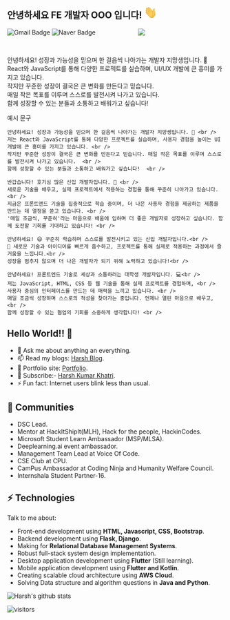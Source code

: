 <h2> 안녕하세요 FE 개발자 OOO 입니다! <img src="https://raw.githubusercontent.com/ABSphreak/ABSphreak/master/gifs/Hi.gif" width="30px"></h2>

<img align='right' src='https://user-images.githubusercontent.com/5713670/87202985-820dcb80-c2b6-11ea-9f56-7ec461c497c3.gif' width='200"'>

![Gmail Badge](https://img.shields.io/badge/-본인주소@gmail.com-c14438?style=flat-square&logo=Gmail&logoColor=white)
![Naver Badge](https://img.shields.io/badge/-본인주소@naver.com-17b75e?style=flat-square&logo=Naver&logoColor=white)

<br />

안녕하세요! 성장과 가능성을 믿으며 한 걸음씩 나아가는 개발자 지망생입니다. 🚀 <br />
React와 JavaScript를 통해 다양한 프로젝트를 실습하며, UI/UX 개발에 큰 흥미를 가지고 있습니다. <br />
작지만 꾸준한 성장이 결국은 큰 변화를 만든다고 믿습니다. <br />
매일 작은 목표를 이루며 스스로를 발전시켜 나가고 있습니다.  <br />
함께 성장할 수 있는 분들과 소통하고 배워가고 싶습니다!  <br />


예시 문구
```
안녕하세요! 성장과 가능성을 믿으며 한 걸음씩 나아가는 개발자 지망생입니다. 🚀 <br />
저는 React와 JavaScript를 통해 다양한 프로젝트를 실습하며, 사용자 경험을 높이는 UI 개발에 큰 흥미를 가지고 있습니다. <br />
작지만 꾸준한 성장이 결국은 큰 변화를 만든다고 믿습니다. 매일 작은 목표를 이루며 스스로를 발전시켜 나가고 있습니다.  <br />
함께 성장할 수 있는 분들과 소통하고 배워가고 싶습니다!  <br />
```

```
반갑습니다! 호기심 많은 신입 개발자입니다. 🌱 <br />
새로운 기술을 배우고, 실제 프로젝트에서 적용하는 경험을 통해 꾸준히 나아가고 있습니다. <br />
지금은 프론트엔드 기술을 집중적으로 학습 중이며, 더 나은 사용자 경험을 제공하는 제품을 만드는 데 열정을 쏟고 있습니다. <br />
'매일 조금씩, 꾸준히'라는 마음으로 배움에 임하며 더 좋은 개발자로 성장하고 싶습니다. 함께 도전할 기회를 기대하고 있습니다! <br />
```

```
안녕하세요! 😄 꾸준히 학습하며 스스로를 발전시키고 있는 신입 개발자입니다.<br />
🌟 새로운 기술과 아이디어를 빠르게 흡수하고, 프로젝트를 통해 실제로 적용하는 과정에서 즐거움을 느낍니다.<br />
성장을 멈추지 않으며 더 나은 개발자가 되기 위해 노력하고 있습니다!<br />
```

```
안녕하세요! 프론트엔드 기술로 세상과 소통하려는 대학생 개발자입니다. 💻<br />
저는 JavaScript, HTML, CSS 등 웹 기술을 통해 실제 프로젝트를 경험하며, <br />
사용자 중심의 인터페이스를 만드는 데 매력을 느끼고 있습니다. <br />
매일 조금씩 성장하며 스스로의 적성을 찾아가는 중입니다. 언제나 열린 마음으로 배우고, <br />
함께 성장할 수 있는 협업의 기회를 소중하게 생각합니다! <br />
```

## Hello World!! 🤔
- 💬 Ask me about anything an everything.
- 📫 Read my blogs: [Harsh Blog](https://medium.com/harsh-kumar-khatri).
- 🎯 Portfolio site: [Portfolio](https://harshkumarkhatri.github.io/Portfolio-Site/index.html).
- 🔔 Subscribe:- [Harsh Kumar Khatri](https://www.youtube.com/channel/UCKNtMU9M559bmXxKoT6YeJw).
- ⚡ Fun fact: Internet users blink less than usual.
## 👯 Communities
* DSC Lead.
* Mentor at HackItShipIt(MLH), Hack for the people, HackinCodes.
* Microsoft Student Learn Ambassador (MSP/MLSA).
* Deeplearning.ai event ambassador.
* Management Team Lead at Voice Of Code.
* CSE Club at CPU.
* CamPus Ambassador at Coding Ninja and Humanity Welfare Council.
* Internshala Student Partner-16.
## ⚡ Technologies
Talk to me about:
- Front-end development using **HTML, Javascript, CSS, Bootstrap**.
- Backend development using **Flask, Django**.
- Making for **Relational Database Management Systems**.
- Robust full-stack system design implementation.
- Desktop application development using **Flutter** (Still learning).
- Mobile application development using **Flutter and Kotlin**.
- Creating scalable cloud architecture using **AWS Cloud**.
- Solving Data structure and algorithm questions in **Java and Python**.


![Harsh's github stats](https://github-readme-stats.vercel.app/api?username=harshkumarkhatri&hide=["issues"]&show_icons=true)

![visitors](https://visitor-badge.glitch.me/badge?page_id=harshkumarkhatri.harshkumarkhatri)
